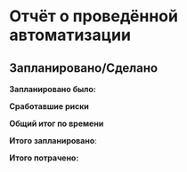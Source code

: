 # Отчёт о проведённой автоматизации

## Запланировано/Сделано

**Запланировано было:**



**Сработавшие риски**


**Общий итог по времени**

**Итого запланировано**: 

**Итого потрачено:** 
